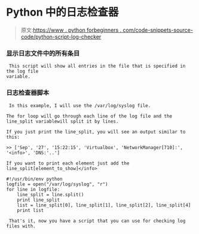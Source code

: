 # Python 中的日志检查器

> 原文:[https://www . python forbeginners . com/code-snippets-source-code/python-script-log-checker](https://www.pythonforbeginners.com/code-snippets-source-code/python-script-log-checker)

### 显示日志文件中的所有条目

```
 This script will show all entries in the file that is specified in the log file
variable. 
```

### 日志检查器脚本

```
 In this example, I will use the /var/log/syslog file. 

The for loop will go through each line of the log file and the line_split variablewill split it by lines. 

If you just print the line_split, you will see an output similar to this:

>> ['Sep', '27', '15:22:15', 'Virtualbox', 'NetworkManager[710]:', '<info>', 'DNS:'..']

If you want to print each element just add the line_split[element_to_show]</info> 
```

```
#!/usr/bin/env python
logfile = open("/var/log/syslog", "r")
for line in logfile:
    line_split = line.split()
    print line_split
    list = line_split[0], line_split[1], line_split[2], line_split[4]
    print list

```

```
 That's it, now you have a script that you can use for checking log files with. 
```